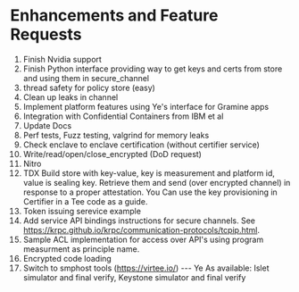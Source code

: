 # Enhancements and Feature Requests

 1. Finish Nvidia support
 2. Finish Python interface providing way to get keys and certs from store and using them in secure_channel
 3. thread safety for policy store (easy)
 4. Clean up leaks in channel
 5. Implement platform features using Ye's interface for Gramine apps
 6. Integration with Confidential Containers from IBM et al
 7. Update Docs
 8. Perf tests, Fuzz testing, valgrind for memory leaks
 9. Check enclave to enclave certification (without certifier service)
10. Write/read/open/close_encrypted (DoD request)
11. Nitro
12. TDX
    Build store with key-value, key is measurement and platform id, value is sealing key.
    Retrieve them and send (over encrypted channel) in response to a proper attestation.  You
    Can use the key provisioning in Certifier in a Tee code as a guide.
13. Token issuing serevice example
14. Add service API bindings instructions for secure channels. See https://krpc.github.io/krpc/communication-protocols/tcpip.html.
15. Sample ACL implementation for access over API's using program measurment as principle name.
16. Encrypted code loading
 5. Switch to smphost tools (https://virtee.io/) --- Ye
As available:  Islet simulator and final verify, Keystone simulator and final verify
